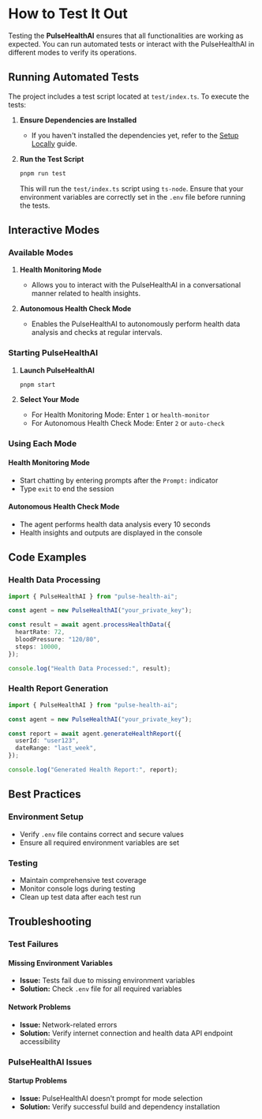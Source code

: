 # How to Test It Out

Testing the **PulseHealthAI** ensures that all functionalities are working as expected. You can run automated tests or interact with the PulseHealthAI in different modes to verify its operations.

## Running Automated Tests

The project includes a test script located at `test/index.ts`. To execute the tests:

1. **Ensure Dependencies are Installed**
   - If you haven't installed the dependencies yet, refer to the [Setup Locally](./setup_locally.md) guide.

2. **Run the Test Script**
   ```bash
   pnpm run test
   ```
   This will run the `test/index.ts` script using `ts-node`. Ensure that your environment variables are correctly set in the `.env` file before running the tests.

## Interactive Modes

### Available Modes
1. **Health Monitoring Mode**
   - Allows you to interact with the PulseHealthAI in a conversational manner related to health insights.

2. **Autonomous Health Check Mode**
   - Enables the PulseHealthAI to autonomously perform health data analysis and checks at regular intervals.

### Starting PulseHealthAI

1. **Launch PulseHealthAI**
   ```bash
   pnpm start
   ```

2. **Select Your Mode**
   - For Health Monitoring Mode: Enter `1` or `health-monitor`
   - For Autonomous Health Check Mode: Enter `2` or `auto-check`

### Using Each Mode

#### Health Monitoring Mode
- Start chatting by entering prompts after the `Prompt:` indicator
- Type `exit` to end the session

#### Autonomous Health Check Mode
- The agent performs health data analysis every 10 seconds
- Health insights and outputs are displayed in the console

## Code Examples

### Health Data Processing
```typescript
import { PulseHealthAI } from "pulse-health-ai";

const agent = new PulseHealthAI("your_private_key");

const result = await agent.processHealthData({
  heartRate: 72,
  bloodPressure: "120/80",
  steps: 10000,
});

console.log("Health Data Processed:", result);
```

### Health Report Generation
```typescript
import { PulseHealthAI } from "pulse-health-ai";

const agent = new PulseHealthAI("your_private_key");

const report = await agent.generateHealthReport({
  userId: "user123",
  dateRange: "last_week",
});

console.log("Generated Health Report:", report);
```

## Best Practices

### Environment Setup
- Verify `.env` file contains correct and secure values
- Ensure all required environment variables are set

### Testing
- Maintain comprehensive test coverage
- Monitor console logs during testing
- Clean up test data after each test run

## Troubleshooting

### Test Failures

#### Missing Environment Variables
- **Issue:** Tests fail due to missing environment variables
- **Solution:** Check `.env` file for all required variables

#### Network Problems
- **Issue:** Network-related errors
- **Solution:** Verify internet connection and health data API endpoint accessibility

### PulseHealthAI Issues

#### Startup Problems
- **Issue:** PulseHealthAI doesn't prompt for mode selection
- **Solution:** Verify successful build and dependency installation
